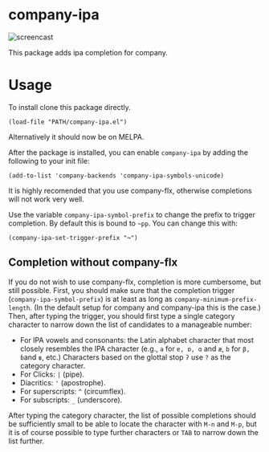 company-ipa
===========

![screencast](screencast-out.gif)

This package adds ipa completion for company.

Usage
=====

To install clone this package directly.

```emacs
(load-file "PATH/company-ipa.el")
```

Alternatively it should now be on MELPA.

After the package is installed, you can enable `company-ipa` by adding the following to your init file:

```emacs
(add-to-list 'company-backends 'company-ipa-symbols-unicode)
```

It is highly recomended that you use company-flx, otherwise completions will not work very well.

Use the variable `company-ipa-symbol-prefix` to change the prefix to trigger completion.
By default this is bound to `~pp`. You can change this with:

```emacs
(company-ipa-set-trigger-prefix "¬")
```

Completion without company-flx
------------------------------

If you do not wish to use company-flx, completion is more cumbersome, but still
possible. First, you should make sure that the completion trigger
(`company-ipa-symbol-prefix`) is at least as long as
`company-minimum-prefix-length`. (In the default setup for company and
company-ipa this is the case.) Then, after typing the trigger, you should first
type a single category character to narrow down the list of candidates to a
manageable number:

- For IPA vowels and consonants: the Latin alphabet character that most closely
  resembles the IPA character (e.g., `a` for `ɐ, ɒ, ɑ` and `æ`, `b` for `β,
  ɓ`and `ʙ`, etc.) Characters based on the glottal stop `ʔ` use `?` as the
  category character.
- For Clicks: `|` (pipe).
- Diacritics: `'` (apostrophe).
- For superscripts: `^` (circumflex).
- For subscripts: `_` (underscore).

After typing the category character, the list of possible completions should be
sufficiently small to be able to locate the character with `M-n` and `M-p`, but
it is of course possible to type further characters or `TAB` to narrow down the
list further.

